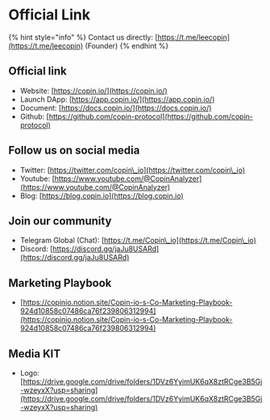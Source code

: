 # Official Link

{% hint style="info" %}
Contact us directly: [https://t.me/leecopin](https://t.me/leecopin) (Founder)
{% endhint %}

## Official link

* Website: [https://copin.io/](https://copin.io/)
* Launch DApp: [https://app.copin.io/](https://app.copin.io/)
* Document: [https://docs.copin.io/](https://docs.copin.io/)
* Github: [https://github.com/copin-protocol](https://github.com/copin-protocol)

## Follow us on social media

* Twitter: [https://twitter.com/copin\_io](https://twitter.com/copin\_io)
* Youtube: [https://www.youtube.com/@CopinAnalyzer](https://www.youtube.com/@CopinAnalyzer)
* Blog: [https://blog.copin.io](https://blog.copin.io)

## Join our community

* Telegram Global (Chat): [https://t.me/Copin\_io](https://t.me/Copin\_io)
* Discord: [https://discord.gg/jaJu8USARd](https://discord.gg/jaJu8USARd)

## Marketing Playbook

* [https://copinio.notion.site/Copin-io-s-Co-Marketing-Playbook-924d10858c07486ca76f239806312994](https://copinio.notion.site/Copin-io-s-Co-Marketing-Playbook-924d10858c07486ca76f239806312994)

## Media KIT

* Logo: [https://drive.google.com/drive/folders/1DVz6YyimUK6qX8ztRCge3B5Gj-wzeyxX?usp=sharing](https://drive.google.com/drive/folders/1DVz6YyimUK6qX8ztRCge3B5Gj-wzeyxX?usp=sharing)
